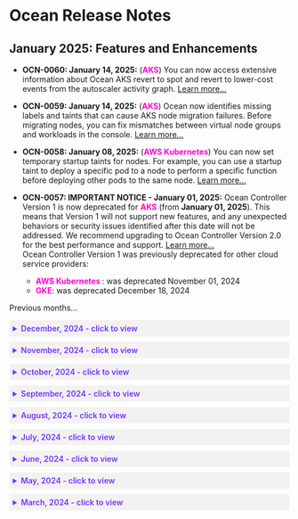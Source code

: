 # Ocean Release Notes

## January 2025: Features and Enhancements


*  **OCN-0060: January 14, 2025:** (**<font color="#FC01CC">AKS</font>**) You can now access extensive information about Ocean AKS revert to spot and revert to lower-cost events from the autoscaler activity graph. [Learn more…](https://docs.spot.io/ocean/ocean-aks-cloud-cluster-overview?id=display-extended-details-for-revert-to-spotsrevert-to-lower-cost-events)

*  **OCN-0059: January 14, 2025:** (**<font color="#FC01CC">AKS</font>**) Ocean now identifies missing labels and taints that can cause AKS node migration failures. Before migrating nodes, you can fix mismatches between virtual node groups and workloads in the console. [Learn more...](https://docs.spot.io/ocean/tutorials/migrate-workload-aks-ui?id=migrate-aks-workload-using-the-console)

*  **OCN-0058: January 08, 2025:** (**<font color="#FC01CC">AWS Kubernetes</font>**) You can now set temporary startup taints for nodes. For example, you can use a startup taint to deploy a specific pod to a node to perform a specific function before deploying other pods to the same node. [Learn more...](https://docs.spot.io/ocean/features/labels-and-taints?id=startup-taints)

*  **OCN-0057: IMPORTANT NOTICE - January 01, 2025:** Ocean Controller Version 1 is now deprecated for **<font color="#FC01CC">AKS</font>** (from **January 01, 2025**). This means that Version 1 will not support new features, and any unexpected behaviors or security issues identified after this date will not be addressed. We recommend upgrading to Ocean Controller Version 2.0 for the best performance and support. [Learn more...](https://docs.spot.io/ocean/tutorials/ocean-controller-v2/)    
Ocean Controller
Version 1 was previously deprecated for other cloud service providers:
   * **<font color="#FC01CC">AWS Kubernetes </font>**: was deprecated November 01, 2024
   * **<font color="#FC01CC">GKE</font>**: was deprecated December 18, 2024

Previous months...

<details style="background:#f2f2f2; padding:6px; margin:10px 0px 0px 0px">
   <summary markdown="span" style="color:#7632FE; font-weight:600">December, 2024 - click to view</summary>
 
   <div style="padding-left:16px">

*  **OCN-0056: December 25, 2024:** (**<font color="#FC01CC">AWS ECS</font>**) You can now set the `instanceMetadataTags` attributes from your Ocean ECS clusters via the Spot API 
under `cluster.compute.LaunchSpecification`. For example, [Create Cluster](https://docs.spot.io/api/#tag/Ocean-ECS/operation/OceanECSClusterCreate).

*  **OCN-0055: December 24, 2024:** (**<font color="#FC01CC">EKS</font>** and **<font color="#FC01CC">AKS</font>**) For automatic right-sizing, you can now select the percentile setting used to calculate your vCPU recommendations. The lower the percentile, the stronger the recommendations. [Learn more...](https://docs.spot.io/ocean/features/ocean-cluster-right-sizing-recom-tab?id=set-the-vcpu-percentile)

*  **OCN-0054: IMPORTANT NOTICE - December 18, 2024:** Ocean Controller Version 1 is now deprecated for **<font color="#FC01CC">GKE</font>** (from **December 18, 2024**). This means that Version 1 will not support new features, and any unexpected behaviors or security issues identified after this date will not be addressed. We recommend upgrading to Ocean Controller Version 2.0 for the best performance and support. [Learn more...](https://docs.spot.io/ocean/tutorials/ocean-controller-v2/)    
Ocean Controller
Version 1 deprecation for other cloud service providers:
   * **<font color="#FC01CC">AWS Kubernetes </font>**: Was deprecated November 01, 2024
   * **<font color="#FC01CC">AKS</font>**: Will be deprecated January 1, 2025

*  **OCN-0053: December 17, 2024:** (**<font color="#FC01CC">GKE</font>**) You can now turn the GKE Auto-Update process on or off for your clusters via the Spot API `autoUpdate` attribute. [Learn more...](https://docs.spot.io/ocean/features/auto-update-process-gke?id=turn-the-auto-update-process-on-or-off-for-your-clusters)

*  **OCN-0052: December 17, 2024:** (**<font color="#FC01CC">GKE</font>**) Our new `revertToPreferred` attribute ensures that Ocean always runs your workloads on your most preferred instance types. You can configure `revertToPreferred` at cluster and virtual node group levels. [Learn more...](https://docs.spot.io/ocean/features/vngs/attributes-and-actions-per-vng?id=revert-to-preferred-instance-types-per-virtual-node-group-gke)

*  **OCN-0051: December 17, 2024:** (**<font color="#FC01CC">GKE</font>**) As part of the 1.30 version, Kubernetes has released [Support for Pod Scheduling Readiness](https://kubernetes.io/docs/concepts/scheduling-eviction/pod-scheduling-readiness/), which allows stating if a pod is ready to be scheduled or not. GKE now supports this feature for any cluster using the new Ocean Controller v2 and Kubernetes version 1.30 and above.

*  **OCN-0050: December 10, 2024:** (**<font color="#FC01CC">AKS</font>**) Ocean now supports setting virtual node group shutdown hours via the Spot API. [Learn more...](https://docs.spot.io/ocean/tutorials/set-running-hours?id=schedule-shutdown-hours-in-the-api-per-virtual-node-group)

*  **OCN-0049: December 10, 2024:** (**<font color="#FC01CC">AKS</font>**) Check out the new Auto-Upgrades feature in the Ocean AKS clusters console. Use this feature to automate your clusters' control plane patch version updates, saving time and reducing manual effort and potential errors. [Learn more...](https://docs.spot.io/ocean/features/auto-upgrade-aks-patch-version) 

*  **OCN-0048: December 10, 2024:** (**<font color="#FC01CC">AKS</font>**) You can now sort your Ocean AKS node pools according to status as well as name in the console. [Learn more...](https://docs.spot.io/ocean/features/dense-mode-and-node-pools?id=view-node-pools-in-the-console)

*  **OCN-0047: December 03, 2024:** (**<font color="#FC01CC">GKE</font>**) For your GKE clusters, Ocean now ensures resource reservations for system components that manage nodes, such as the Kubelet and Kube-Proxy. This feature is currently available through a feature flag and will later be opened to all GKS customers by default. To enable this feature for Ocean GKE, contact [Spot Support](https://spot.io/support/).

*  **OCN-0046: December 03, 2024:** (**<font color="#FC01CC">AKS</font>**) The AKS Cluster overview dashboard now includes details about Ocean savings from reverting to lower cost nodes. [Learn more...](https://docs.spot.io/ocean/ocean-aks-cloud-cluster-overview?id=ocean-savings-from-reverting-to-lower-cost-node-pools)

</div>
</details>

<details style="background:#f2f2f2; padding:6px; margin:10px 0px 0px 0px">
   <summary markdown="span" style="color:#7632FE; font-weight:600">November, 2024 - click to view</summary>
 
   <div style="padding-left:16px">

*  **OCN-0045:** November 26, 2024: (**<font color="#FC01CC">AWS</font>**) Elastigroup and Ocean now automatically revert existing instances utilizing reserved capacity and savings plans to spot instances or other commitment deals wherever a reservation is needed elsewhere in your AWS account. [Learn more...](https://docs.spot.io/ocean/features/dynamic-commitments-aws?id=dynamic-commitments)

*  **OCN-0044: November 19, 2024:** (**<font color="#FC01CC">GKE</font>**)  The `preferredTypes` attribute is now available for GKE clusters and virtual node groups (Spot API only) to launch new nodes on a cluster from the list of preferred instance types. [Learn more...](https://docs.spot.io/ocean/features/vngs/attributes-and-actions-per-vng?id=preferred-instance-types-per-virtual-node-group-gke)

*  **OCN-0043: November 16, 2024:** (**<font color="#FC01CC">AWS Kubernetes</font>**) In Ocean, you can now use the reservedENIs attribute to specify the number of ENIs to reserve per instance type (for cluster / virtual node group) for scaling purposes. [Learn more..](https://docs.spot.io/ocean/features/scaling-kubernetes?id=maximum-pods-custom-configuration)

*  **OCN-0042: November 16, 2024:** (**<font color="#FC01CC">AWS Kubernetes</font>**) New metrics were added to the Prometheus Exporter to track the total resources that were requested by pods, including deamonSet pods, by all virtual node groups in the cluster. [Learn more…](https://docs.spot.io/ocean/tools-and-integrations/prometheus/?id=ocean_total_pod_vcpu_requests-ocean_total_pod_memory_requests-ocean_total_pod_gpu_requests)

*  **OCN-0041: November 16, 2024:** (**<font color="#FC01CC">AWS Kubernetes</font>**), (**<font color="#FC01CC">AKS</font>**) , (**<font color="#FC01CC">GKE</font>**) You can now view Ocean dashboards using Grafana. The Ocean scaling and cost optimization dashboard provides real-time insights into the scaling, cost, usage, and right-sizing activities managed by Ocean within your Kubernetes cluster. It displays node provisioning, optimization, cost efficiency, and recovery operations metrics. [Learn more…](https://docs.spot.io/ocean/tools-and-integrations/grafana-dashboard)

*  **OCN-0040: November 04, 2024:** (**<font color="#FC01CC">EKS and AKS</font>**) Rollbacks let you run right-sizing automation without concerns. Starting now, Ocean automatically rolls back changes made by automatic right-sizing that encounter OOM events. [Learn more...](https://docs.spot.io/ocean/features/ocean-cluster-right-sizing-recom-tab?id=acknowledge-a-workload-rollback)

* **OCN-0039: November 04, 2024:** (**<font color="#FC01CC">EKS and AKS</font>**) New drill-down options for the percentile data points in both right-sizing memory and vCPU usage graphs were added to the percentiles already used for the recommendations (99th percentile for vCPU and maximum usage for memory). [Learn more...](https://docs.spot.io/ocean/features/ocean-cluster-right-sizing-tab?id=right-sizing-resource-usage-panel)

*  **OCN-0038: IMPORTANT NOTICE - November 01, 2024:** Ocean Controller Version 1 is now deprecated for **<font color="#FC01CC">AWS Kubernetes</font>** (from **November 1, 2024**). This means that Version 1 will not support new features, and any unexpected behaviors or security issues identified after this date will not be addressed. We recommend upgrading to Ocean Controller Version 2.0 for the best performance and support. [Learn more...](https://docs.spot.io/ocean/tutorials/ocean-controller-v2/)    
Ocean Controller Version 1 will be deprecated for other cloud service providers as follows:
   * **<font color="#FC01CC">GKE</font>**: December 18, 2024
   * **<font color="#FC01CC">AKS</font>**: January 1, 2025

</div>
</details>

<details style="background:#f2f2f2; padding:6px; margin:10px 0px 0px 0px">
   <summary markdown="span" style="color:#7632FE; font-weight:600">October, 2024 - click to view</summary>
 
   <div style="padding-left:16px">

*  **OCN-0037: October 31, 2024:** (**<font color="#FC01CC">AKS</font>**) Ocean's Cluster Overview dashboard now contains an Autoscaling Activity Graph to give you intuitive insights into the interaction between the Ocean infrastructure and the applications it supports. View cluster activity insights at a granular level to see why the Ocean Autoscaler triggered a specific scale event within the cluster. [Learn more...](https://docs.spot.io/ocean/ocean-aks-cloud-cluster-overview?id=autoscaling-activity-panel)

*  **OCN-0036: October 15, 2024:** (**<font color="#FC01CC">GKE</font>**) For your GKE clusters and at the API level only, you can now define filter criteria so that Ocean selects instances to fit your applicative needs. See the Spot API for [cluster](https://docs.spot.io/api/#tag/Ocean-GKE/operation/OceanGKEClusterCreate) and [virtual node group](https://docs.spot.io/api/#tag/Ocean-GKE/operation/OceanGKELaunchSpecCreate) filter criteria.

*  **OCN-0035: October 08, 2024:** (**<font color="#FC01CC">AKS</font>**) When you import an AKS cluster into Ocean via the console cluster creation wizard, you can now create multiple virtual node groups from your node pools, using the default virtual node group as a template on which to base your custom virtual node groups. [Learn more...](https://docs.spot.io/ocean/getting-started/aks/?id=launch-the-create-ocean-cluster-wizard).

*  **OCN-0034: October 07, 2024:** (**<font color="#FC01CC">AKS</font>**) Documentation update: see how to manage AKS virtual node groups. [Learn more...](https://docs.spot.io/ocean/tutorials/manage-virtual-nd-groups-aks)

</div>
</details>

<details style="background:#f2f2f2; padding:6px; margin:10px 0px 0px 0px">
   <summary markdown="span" style="color:#7632FE; font-weight:600">September, 2024 - click to view</summary>
 
 <div style="padding-left:16px">

*  **OCN-0033: September 19, 2024:** (**<font color="#FC01CC">GKE</font>**) Changes were made to the cluster import process connectivity options with enhanced Ocean Controller Version 2. [Learn more...](https://docs.spot.io/ocean/getting-started/gke)

*  **OCN-0032: September 17, 2024:** (**<font color="#FC01CC">GKE</font>**) Google recently informed their customers that node pools will use regional instance templates starting from their latest versions 1.29 & 1.30. In response, Ocean now supports node pools with regional instance templates as well as global instance templates. For more information, see the [Google Cloud release notes](https://cloud.google.com/kubernetes-engine/docs/release-notes#August_16_2024).

*  **OCN-0031: September 17, 2024:** (**<font color="#FC01CC">GKE</font>**) For Ocean GKE, you can now set `pd-balanced` as a `rootVolumeType` on both cluster and Virtual Node Group levels. For more information on disk types, see the [Google Cloud documentation](https://cloud.google.com/compute/docs/disks).

*  **OCN-0030: September 08, 2024:** (**<font color="#FC01CC">EKS</font>**) The **Ocean Network Cost Banner** under **Cost Analysis** now contains an estimate of your average hourly network usage (GB), calculated on an hourly basis. [Learn more...](https://docs.spot.io/ocean/tutorials/analyze-your-costs?id=ocean-network-cost-banner)

*  **OCN-0029: September 04, 2024:** (**<font color="#FC01CC">AKS</font>**) Ocean with [Controller V2](https://docs.spot.io/ocean/tutorials/ocean-controller-v2/) supports Pod Scheduling Readiness (included in Kubernetes 1.30), which considers whether a pod is ready to be scheduled. [Learn more...](https://docs.spot.io/ocean/features/scaling-kubernetes?id=support-for-pod-scaling-readiness)

*  **OCN-0028: September 02, 2024:** (**<font color="#FC01CC">AKS</font>**) The AKS Cluster overview dashboard now includes details about Ocean savings from bin packing and a panel that displays a cluster-level summary with widgets for CPU /Memory /GPU resources allocated to pods. [Learn more...](https://docs.spot.io/ocean/ocean-aks-cloud-cluster-overview)

</div>
</details>

<details style="background:#f2f2f2; padding:6px; margin:10px 0px 0px 0px">
   <summary markdown="span" style="color:#7632FE; font-weight:600">August, 2024 - click to view</summary>
 
<div style="padding-left:16px">

*  **OCN-0027: August 29, 2024:** (**<font color="#FC01CC">AWS Kubernetes</font>**) Turn On/Off Utilize Commitments per Virtual Node Group: You can now distribute reservation instances/savings plans according to Virtual Node Groups for different types of workloads on the same cluster via the `utilizeReservedInstances` and `utilizeCommitments` attributes. [Learn more...](https://docs.spot.io/ocean/features/vngs/attributes-and-actions-per-vng?id=turn-onoff-utilize-commitments-per-virtual-node-group)

*  **OCN-0026: August 21, 2024:** (**<font color="#FC01CC">AKS</font>**) Ocean Controller Version 2 now supports the `namespaceSelector` scaling constraint label introduced in Kubernetes Version 1,24 for the AKS platform. When you apply this label, Ocean's Autoscaler scales up nodes based on the Namespace selector to schedule pods. [Learn more...](https://docs.spot.io/ocean/features/scaling-kubernetes?id=kubernetes-namespaceselector-scaling-constraint-label) about the `namespaceSelector` label.

*  **OCN-0025: August 18, 2024:** (**<font color="#FC01CC">AKS</font>**) For AKS only, you can now set a suspension hours (`suspensionHours`) time frame for critical periods to exempt your cluster from Ocean's scaling-down activities and ensure uninterrupted operations.[Learn more...](https://docs.spot.io/ocean/features/scaling-kubernetes?id=suspension-hours)

*  **OCN-0024: August 18, 2024:** (**<font color="#FC01CC">AWS Kubernetes</font>**) You can now set draining timeout (`drainingTimeout`) at the Virtual Node Group level. The draining timeout is the time span that Ocean waits for the draining process to complete before terminating an instance. [Learn more...](https://docs.spot.io/ocean/features/scaling-kubernetes?id=draining-timeout-per-virtual-node-group)

*  **OCN-0023: August 14, 2024:** (**<font color="#FC01CC">AWS Kubernetes</font>**) Ocean's Cluster Overview dashboard now contains an Autoscaling Activity Graph to give you intuitive insights into the interaction between the Ocean infrastructure and the applications it supports. View cluster activity insights at a granular level to see why the Ocean Autoscaler triggered a specific scale event within the cluster. [Learn more...](https://docs.spot.io/ocean/cluster-overview-tab?id=autoscaling-activity-graph)

*  **OCN-0022: August 11, 2024:** (**<font color="#FC01CC">GCP</font>**) You can now use committed use discounts (CUDs) with Ocean clusters. Committed use discounts provide discounted prices in exchange for customer commitment expense on GCP. [Learn more...](https://docs.spot.io/ocean/features/committed-use-discount)

</div>
</details>

<details style="background:#f2f2f2; padding:6px; margin:10px 0px 0px 0px">
   <summary markdown="span" style="color:#7632FE; font-weight:600">July, 2024 - click to view</summary>

<div style="padding-left:16px">

*  **OCN-0021: July 31, 2024:** (**<font color="#FC01CC">AKS</font>**) Ocean now supports AKS with global regions. From now on, you can create and import clusters set with the global regions in Azure that currently do not support Availability Zones, for which you can create resources at the regional level. [Learn more...](https://docs.spot.io/ocean/getting-started/aks/?id=support-for-regions-without-availability-zones)

*  **OCN-0020: July 30, 2024:** (**<font color="#FC01CC">EKS</font>**) You can now run immediate or scheduled AMI auto-updates for EKS from the Ocean console for security patch and/or Kubernetes minor version updates. [Learn more...](https://docs.spot.io/ocean/features/ami-auto-update-eks-ui)

*  **OCN-0019: July 24, 2024:** (**<font color="#FC01CC">GKE</font>**) You can now set the Ocean Autoscaler `maxScaleDownPercentage` for Virtual Node Groups via the console.
[Learn More...](https://docs.spot.io/ocean/features/max-scale-down-vng-gke-ui)

*  **OCN-0018: July 18, 2024:** (**<font color="#FC01CC">GKE</font>**) Ocean Controller Version 2 now supports the `namespaceSelector` scaling constraint label introduced in Kubernetes Version 1,24 for the GKE platform. When you apply this label, Ocean's Autoscaler scales up nodes based on the Namespace selector to schedule pods. [Learn more...](https://kubernetes.io/docs/concepts/scheduling-eviction/assign-pod-node/#namespace-selector) about the `namespaceSelector` label.

*  **OCN-0017: July 18, 2024:** (**<font color="#FC01CC">AWS Kubernetes</font>**) You can now configure preferred on-demand types at the Virtual Node Group level for your AWS Kubernetes clusters.
[Learn More...](https://docs.spot.io/ocean/features/vngs/attributes-and-actions-per-vng?id=preferred-on-demand-instance-types-per-virtual-node-group)

*  **OCN-0016: July 18, 2024:** (**<font color="#FC01CC">AWS Kubernetes</font>**) In the Spot API and Terraform, you can now control how fast to replace an active node once it becomes unhealthy, using the new `healthCheckUnhealthyDurationBeforeReplacement` attribute.
[Learn more...](https://docs.spot.io/ocean/features/health-checks-and-autohealing?id=control-when-to-replace-an-unhealthy-node)

*  **OCN-0015: July 16, 2024:** (**<font color="#FC01CC">AKS</font>**)  As of July 16, 2024, Ocean Controller Version 2 for Azure Kubernetes (AKS) is officially released, bringing a host of new features and enhancements to streamline your operations.
[Learn More...](https://docs.spot.io/ocean/tutorials/ocean-controller-v2/)

* **OCN-0014: July 09, 2024:** (**<font color="#FC01CC">AWS Kubernetes</font>**) Ocean now lets you use recommendations to make informed decisions when selecting the best Availability Zones for launching instances in your Kubernetes cluster. [Learn More...](https://docs.spot.io/ocean/features/avail-zones-scores)


* **OCN-0013: July 08, 2024:** [Ocean Documentation Update] (**<font color="#FC01CC">AKS</font>**) We have added these new topics to the Ocean AKS documentation:
   * [Dense Mode and Node Pools](https://docs.spot.io/ocean/features/dense-mode-and-node-pools)
   * [Select VMs for an AKS Virtual Node Group](https://docs.spot.io/ocean/features/vm-selection-aks) 
     
 
</div>
</details>

<details style="background:#f2f2f2; padding:6px; margin:10px 0px 0px 0px">
   <summary markdown="span" style="color:#7632FE; font-weight:600">June, 2024 - click to view</summary>

<div style="padding-left:16px">

## June 2024: Features and Enhancements 

*  **OCN-0012: June 27, 2024:** (**<font color="#FC01CC">GKE</font>**)  As of June 15, 2024, Ocean Controller Version 2 for Google Kubernetes (GKE) is officially released, bringing a host of new features and enhancements to streamline your operations.
[Learn More...](https://docs.spot.io/ocean/tutorials/ocean-controller-v2/)

*  **OCN-0011: June 24, 2024:** [Ocean Documentation Update] (**<font color="#FC01CC">AKS</font>**) We have updated the permissions documentation for using the Spot Ocean platform with AKS.
Review the latest [Spot Policy in Azure (AKS)](https://docs.spot.io/administration/api/spot-policy-aks-azure) and refer to [AKS Permissions](https://docs.spot.io/administration/api/aks-permissions-desc) for a description of the permissions required for AKS infrastructure and Azure RBAC-enabled Kubernetes clusters, to help you maximize the value of the Spot Ocean platform.

*  **OCN-0010: June 13, 2024:** (**<font color="#FC01CC">AKS</font>**) Ocean now supports AKS VNG (Virtual Node Groups) with Availability Zone set to null (Zone 0). Use this option independently or with other Availability Zones to seamlessly run workloads requiring PVC (Persistent Volume Claim), storage needs, and availability redundancy (AZ=null) within Ocean, with minimal configuration changes. [Learn more…](https://docs.spot.io/ocean/features/vngs/az-zero-feature)

* **OCN-0009: June 09, 2024:** (**<font color="#FC01CC">AKS</font>**)
Log Integration with Azure Blob for Ocean **AKS** is now available in the [Spot API](https://docs.spot.io/api/).
From now on, you can configure Ocean to export logs to an Azure Blob and then access the logs with a central monitoring tool.
Read and troubleshoot the Ocean logs in the same central interface where you access your other logs. 
[Learn more...](https://docs.spot.io/ocean/features/log-integration-with-azure-blob)

* **OCN-0008: June 09, 2024:** 
Spot has released EKSCTL [v0.180.0](https://github.com/spotinst/weaveworks-eksctl/releases/tag/v0.180.0).  
When you use this EKSCTL version to create Ocean clusters, [Ocean Controller Version 2](https://docs.spot.io/ocean/tutorials/ocean-controller-v2/.) is used.
>**Prerequisite**: Helm installed.

</div>
</details>


<details style="background:#f2f2f2; padding:6px; margin:10px 0px 0px 0px">
   <summary markdown="span" style="color:#7632FE; font-weight:600">May, 2024 - click to view</summary>

<div style="padding-left:16px">

## May 2024: Features and Enhancements

* **OCN-0007: May 27, 2024:** (**<font color="#FC01CC">AKS</font>**)
Workload Migration for Ocean **AKS** is now available in both the Ocean console and the Spot API (with new API calls) to make migrating your Kubernetes workloads to Ocean easier. Workload Migration automates draining and rescheduling pods, streamlining your **AKS** infrastructure migration to Ocean.
Seamlessly migrate and register your workloads into Ocean, and let Spot manage your Kubernetes environment.
[Learn more...](https://docs.spot.io/ocean/tutorials/migrate-workload-aks)

* **OCN-0006: May 27, 2024:** (**<font color="#FC01CC">AWS Kubernetes</font>**)
Ocean Controller Version 2 supports the `namespaceSelector` scaling constraint label introduced in Kubernetes Version 1,24. When you apply this label, Ocean's Autoscaler scales up nodes based on the Namespace selector to schedule pods. This option is available for **AWS** Kubernetes only.
[Learn more...](https://kubernetes.io/docs/concepts/scheduling-eviction/assign-pod-node/#namespace-selector) about the `namespaceSelector` label.

* **OCN-0005: May 16, 2024:** [Ocean Documentation Update]: 
This topic explains how to manage Virtual Node Groups (VNGs) when upgrading the Kubernetes version for your clusters. The recommended approach is to automatically upgrade the control plane to the latest K8s version while keeping the data plane's VNGs running on a minor Kubernetes version until fully validating them for the latest K8s version.
[Learn more…](https://docs.spot.io/ocean/tips-and-best-practices/vng-minor-versions?id=configure-a-minor-k8s-version-for-a-virtual-node-group)

* **OCN-0004: May 16, 2024:** (**<font color="#FC01CC">AKS</font>**)
Ocean has introduced an update to manage and optimize **AKS** Private Clusters. Ocean now supports any AKS private cluster configuration as long as the Ocean Controller can establish outbound communication with the Spot SaaS control plane.
[Learn more…](https://docs.spot.io/ocean/getting-started/aks/?id=what-to-do-about-aks-private-clusters)

* **OCN-0003: May 16, 2024:** (**<font color="#FC01CC">AKS</font>**)
Ocean now lets you schedule cluster and Virtual Node Group (VNG) rolls for **AKS**. You have the flexibility to roll immediately or plan a maintenance window on a weekly or monthly basis during non-peak hours to upgrade or update your clusters or VNGs. You can set up roll schedules using either the [Spot API](https://docs.spot.io/api/#tag/Ocean-AKS/operation/oceanAKSClusterUpdate) through the "Create Cluster" or "Update Cluster" endpoints using a cron expression or through the Ocean Console Cloud Cluster's "Roll" tab.
[Learn more...](https://docs.spot.io/ocean/features/roll?id=rolls)

* **OCN-0002: May 1, 2024:**
Spot has introduced a new Ocean label, `spotinst.io/azure-premium-storage,` injected on every node in a node pool that supports premium storage. Once you define this label on a workload requiring premium storage, the pods can be provisioned on the most appropriate nodes (for the workload). [Learn More...](https://docs.spot.io/ocean/features/labels-and-taints) (edited)

* **OCN-0001**: (**<font color="#FC01CC">AWS Kubernetes</font>**) As of **May 1, 2024**, **Ocean Controller Version 2** for **AWS Kubernetes** is officially released, bringing a host of new features and enhancements to streamline your operations:
  *  With Ocean Controller Version 2, you can expect enhanced efficiency and performance thanks to its innovative event-driven system design. This intelligent architecture ensures your cluster operates at peak performance, delivering optimal results with every interaction.

  *  One of the standout features of Ocean Controller Version 2 is its out-of-the-box Leader Election mode, which guarantees continuous pod availability and uninterrupted operations to keep your cluster running smoothly, even in the face of unexpected events.

  *  Ocean Controller Version 2 establishes a secure binding between your Kubernetes cluster and the relevant Ocean resources. You can easily manage and monitor your resources by configuring your Spot Account ID, Spot Token, and a unique Cluster Identifier for each cluster.

  *  Ocean Controller Version 2 resides within your Kubernetes cluster, actively listening for resource events. This intelligent system seamlessly pushes modified resources to the Spot SaaS environment, ensuring your cluster is always updated with the latest changes.

  *  Not only does Ocean Controller Version 2 offer unparalleled functionality, but it also boasts a minimal footprint within your cluster. This means external network traffic is low when no changes occur, presenting exciting cost-saving opportunities. 

>**IMPORTANT:** **Ocean Controller Version 1** will reach End-Of-Life on **November 1, 2024**. To take advantage of the benefits offered by **Ocean Controller Version 2** and receive uninterrupted service and support, upgrade to Version 2 at your earliest convenience.
[Learn more...](https://docs.spot.io/ocean/tutorials/ocean-controller-v2/)

</div>
</details>


 <details style="background:#f2f2f2; padding:6px; margin:10px 0px 0px 0px">
   <summary markdown="span" style="color:#7632FE; font-weight:600">March, 2024 - click to view</summary>

<div style="padding-left:16px">

## March 2024: Features and Enhancements

* **March 25, 2024:** (**<font color="#FC01CC">AWS Kubernetes</font>**) Improved PDB Handling During Cluster Rolls: 
The latest update introduces a smart batching mechanism for managing the Pod Disruption Budget (PDB) during cluster rolls. 
This mechanism intelligently splits the nodes for rolling, ensuring that PDB constraints are respected. 
[Learn more](https://docs.spot.io/ocean/features/roll-gen?id=respect-pod-disruption-budget) about respecting PDB during cluster roll.

 </div>
 </details>























